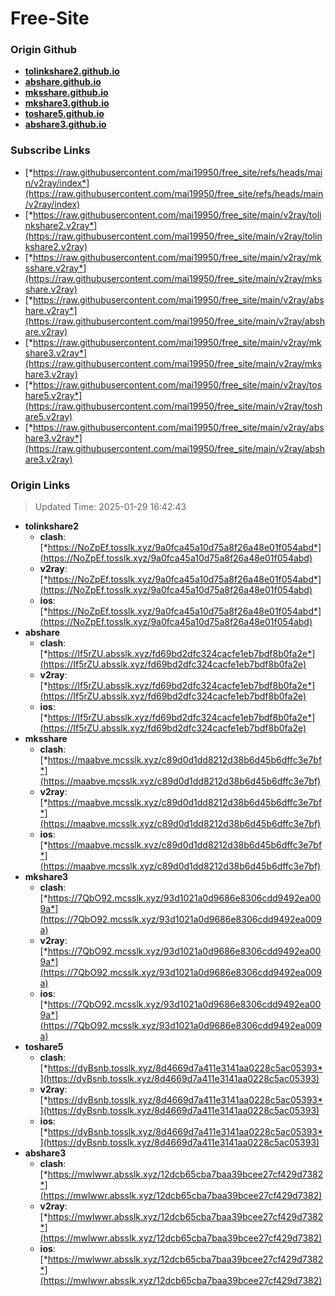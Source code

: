 # Free-Site

### Origin Github

- [**tolinkshare2.github.io**](https://github.com/tolinkshare2/tolinkshare2.github.io)
- [**abshare.github.io**](https://github.com/abshare/abshare.github.io)
- [**mksshare.github.io**](https://github.com/mksshare/mksshare.github.io)
- [**mkshare3.github.io**](https://github.com/mkshare3/mkshare3.github.io)
- [**toshare5.github.io**](https://github.com/toshare5/toshare5.github.io)
- [**abshare3.github.io**](https://github.com/abshare3/abshare3.github.io)

### Subscribe Links

- [*https://raw.githubusercontent.com/mai19950/free_site/refs/heads/main/v2ray/index*](https://raw.githubusercontent.com/mai19950/free_site/refs/heads/main/v2ray/index)
- [*https://raw.githubusercontent.com/mai19950/free_site/main/v2ray/tolinkshare2.v2ray*](https://raw.githubusercontent.com/mai19950/free_site/main/v2ray/tolinkshare2.v2ray)
- [*https://raw.githubusercontent.com/mai19950/free_site/main/v2ray/mksshare.v2ray*](https://raw.githubusercontent.com/mai19950/free_site/main/v2ray/mksshare.v2ray)
- [*https://raw.githubusercontent.com/mai19950/free_site/main/v2ray/abshare.v2ray*](https://raw.githubusercontent.com/mai19950/free_site/main/v2ray/abshare.v2ray)
- [*https://raw.githubusercontent.com/mai19950/free_site/main/v2ray/mkshare3.v2ray*](https://raw.githubusercontent.com/mai19950/free_site/main/v2ray/mkshare3.v2ray)
- [*https://raw.githubusercontent.com/mai19950/free_site/main/v2ray/toshare5.v2ray*](https://raw.githubusercontent.com/mai19950/free_site/main/v2ray/toshare5.v2ray)
- [*https://raw.githubusercontent.com/mai19950/free_site/main/v2ray/abshare3.v2ray*](https://raw.githubusercontent.com/mai19950/free_site/main/v2ray/abshare3.v2ray)

### Origin Links

> Updated Time: 2025-01-29 16:42:43

- **tolinkshare2**
  - **clash**: [*https://NoZpEf.tosslk.xyz/9a0fca45a10d75a8f26a48e01f054abd*](https://NoZpEf.tosslk.xyz/9a0fca45a10d75a8f26a48e01f054abd)
  - **v2ray**: [*https://NoZpEf.tosslk.xyz/9a0fca45a10d75a8f26a48e01f054abd*](https://NoZpEf.tosslk.xyz/9a0fca45a10d75a8f26a48e01f054abd)
  - **ios**: [*https://NoZpEf.tosslk.xyz/9a0fca45a10d75a8f26a48e01f054abd*](https://NoZpEf.tosslk.xyz/9a0fca45a10d75a8f26a48e01f054abd)
- **abshare**
  - **clash**: [*https://If5rZU.absslk.xyz/fd69bd2dfc324cacfe1eb7bdf8b0fa2e*](https://If5rZU.absslk.xyz/fd69bd2dfc324cacfe1eb7bdf8b0fa2e)
  - **v2ray**: [*https://If5rZU.absslk.xyz/fd69bd2dfc324cacfe1eb7bdf8b0fa2e*](https://If5rZU.absslk.xyz/fd69bd2dfc324cacfe1eb7bdf8b0fa2e)
  - **ios**: [*https://If5rZU.absslk.xyz/fd69bd2dfc324cacfe1eb7bdf8b0fa2e*](https://If5rZU.absslk.xyz/fd69bd2dfc324cacfe1eb7bdf8b0fa2e)
- **mksshare**
  - **clash**: [*https://maabve.mcsslk.xyz/c89d0d1dd8212d38b6d45b6dffc3e7bf*](https://maabve.mcsslk.xyz/c89d0d1dd8212d38b6d45b6dffc3e7bf)
  - **v2ray**: [*https://maabve.mcsslk.xyz/c89d0d1dd8212d38b6d45b6dffc3e7bf*](https://maabve.mcsslk.xyz/c89d0d1dd8212d38b6d45b6dffc3e7bf)
  - **ios**: [*https://maabve.mcsslk.xyz/c89d0d1dd8212d38b6d45b6dffc3e7bf*](https://maabve.mcsslk.xyz/c89d0d1dd8212d38b6d45b6dffc3e7bf)
- **mkshare3**
  - **clash**: [*https://7QbO92.mcsslk.xyz/93d1021a0d9686e8306cdd9492ea009a*](https://7QbO92.mcsslk.xyz/93d1021a0d9686e8306cdd9492ea009a)
  - **v2ray**: [*https://7QbO92.mcsslk.xyz/93d1021a0d9686e8306cdd9492ea009a*](https://7QbO92.mcsslk.xyz/93d1021a0d9686e8306cdd9492ea009a)
  - **ios**: [*https://7QbO92.mcsslk.xyz/93d1021a0d9686e8306cdd9492ea009a*](https://7QbO92.mcsslk.xyz/93d1021a0d9686e8306cdd9492ea009a)
- **toshare5**
  - **clash**: [*https://dyBsnb.tosslk.xyz/8d4669d7a411e3141aa0228c5ac05393*](https://dyBsnb.tosslk.xyz/8d4669d7a411e3141aa0228c5ac05393)
  - **v2ray**: [*https://dyBsnb.tosslk.xyz/8d4669d7a411e3141aa0228c5ac05393*](https://dyBsnb.tosslk.xyz/8d4669d7a411e3141aa0228c5ac05393)
  - **ios**: [*https://dyBsnb.tosslk.xyz/8d4669d7a411e3141aa0228c5ac05393*](https://dyBsnb.tosslk.xyz/8d4669d7a411e3141aa0228c5ac05393)
- **abshare3**
  - **clash**: [*https://mwlwwr.absslk.xyz/12dcb65cba7baa39bcee27cf429d7382*](https://mwlwwr.absslk.xyz/12dcb65cba7baa39bcee27cf429d7382)
  - **v2ray**: [*https://mwlwwr.absslk.xyz/12dcb65cba7baa39bcee27cf429d7382*](https://mwlwwr.absslk.xyz/12dcb65cba7baa39bcee27cf429d7382)
  - **ios**: [*https://mwlwwr.absslk.xyz/12dcb65cba7baa39bcee27cf429d7382*](https://mwlwwr.absslk.xyz/12dcb65cba7baa39bcee27cf429d7382)
